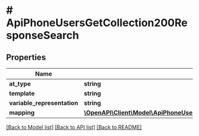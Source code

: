 # # ApiPhoneUsersGetCollection200ResponseSearch

## Properties

Name | Type | Description | Notes
------------ | ------------- | ------------- | -------------
**at_type** | **string** |  | [optional]
**template** | **string** |  | [optional]
**variable_representation** | **string** |  | [optional]
**mapping** | [**\OpenAPI\Client\Model\ApiPhoneUsersGetCollection200ResponseSearchMappingInner[]**](ApiPhoneUsersGetCollection200ResponseSearchMappingInner.md) |  | [optional]

[[Back to Model list]](../../README.md#models) [[Back to API list]](../../README.md#endpoints) [[Back to README]](../../README.md)
